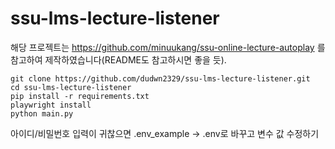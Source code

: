# ssu-lms-lecture-listener

해당 프로젝트는 https://github.com/minuukang/ssu-online-lecture-autoplay 를 참고하여 제작하였습니다(README도 참고하시면 좋을 듯).  
```
git clone https://github.com/dudwn2329/ssu-lms-lecture-listener.git    
cd ssu-lms-lecture-listener   
pip install -r requirements.txt
playwright install
python main.py
```

아이디/비밀번호 입력이 귀찮으면 .env_example -> .env로 바꾸고 변수 값 수정하기
